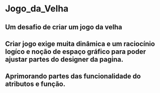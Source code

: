 # Jogo_da_Velha
## Um desafio de criar um jogo da velha
## Criar jogo exige muita dinâmica e um raciocínio logíco e noção de espaço gráfico para poder ajustar partes do designer da pagina.
## Aprimorando partes das funcionalidade do atributos e função.


